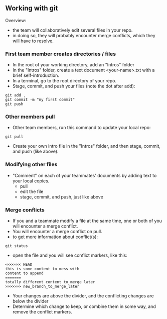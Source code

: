 ## Working with git

Overview: 
* the team will collaboratively edit several files in your repo. 
* in doing so, they will probably encounter merge conflicts, which they will have to resolve.

### First team member creates directories / files 
 
* In the root of your working directory, add an "Intros" folder  
* In the "Intros" folder, create a text document \<your-name\>.txt with a brief self-introduction.  
* In a terminal, go to the root directory of your repo.  
* Stage, commit, and push your files (note the dot after add):  
```
git add .  
git commit -m "my first commit"  
git push
```

### Other members pull 

* Other team members, run this command to update your local repo:  
```
git pull
```
* Create your own intro file in the "Intros" folder, and then stage, commit, and push (like above).

### Modifying other files

* "Comment" on each of your teammates' documents by adding text to your local copies.  
  * pull 
  * edit the file
  * stage, commit, and push, just like above

### Merge conflicts

* If you and a teammate modify a file at the same time, one or both of you will encounter a merge conflict.  
* You will encounter a merge conflict on pull.
* to get more information about conflict(s):
```
git status
```
* open the file and you will see conflict markers, like this:
```
<<<<<<< HEAD
this is some content to mess with
content to append
=======
totally different content to merge later
>>>>>>> new_branch_to_merge_later
```
* Your changes are above the divider, and the conflicting changes are below the divider
* Determine which change to keep, or combine them in some way, and remove the conflict markers.